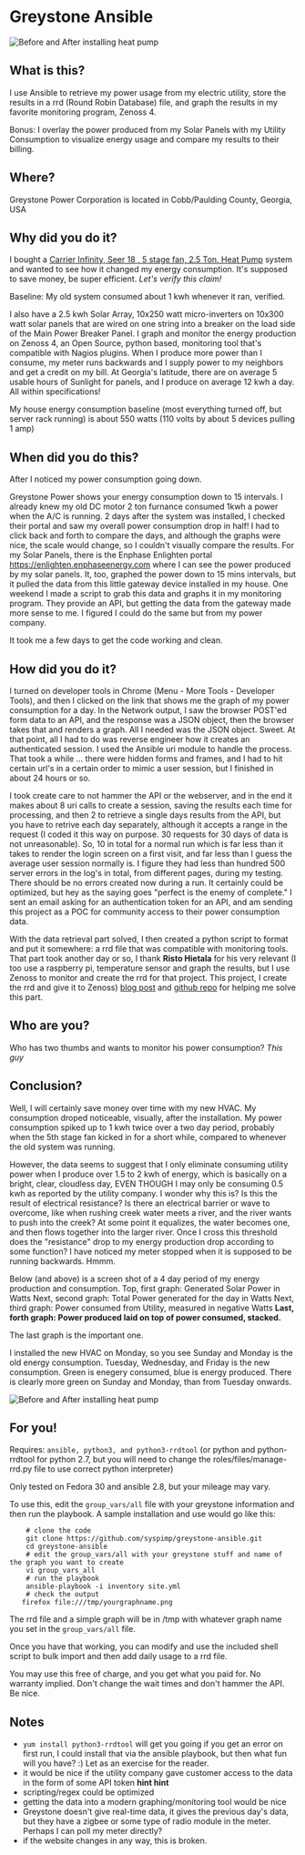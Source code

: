 # Greystone Ansible

![Before and After installing heat pump](https://raw.githubusercontent.com/syspimp/greystone-ansible/master/pics/heat-pump-energy-savings.png)

## What is this?

I use Ansible to retrieve my power usage from my electric utility, store the results in a rrd (Round Robin Database) file, and graph the results in my favorite monitoring program, Zenoss 4.

Bonus: I overlay the power produced from my Solar Panels with my Utility Consumption to visualize energy usage and compare my results to their billing.

## Where?

Greystone Power Corporation is located in Cobb/Paulding County, Georgia, USA

## Why did you do it?

I bought a [Carrier Infinity, Seer 18 , 5 stage fan, 2.5 Ton, Heat Pump](https://www.carrier.com/residential/en/us/products/heat-pumps/25vna8/) system and wanted to see how it changed my energy consumption. It's supposed to save money, be super efficient. *Let's verify this claim!*

Baseline: My old system consumed about 1 kwh whenever it ran, verified.

I also have a 2.5 kwh Solar Array, 10x250 watt micro-inverters on 10x300 watt solar panels that are wired on one string into a breaker on the load side of the Main Power Breaker Panel. I graph and monitor the energy production on Zenoss 4, an Open Source, python based, monitoring tool that's compatible with Nagios plugins. When I produce more power than I consume, my meter runs backwards and I supply power to my neighbors and get a credit on my bill. At Georgia's latitude, there are on average 5 usable hours of Sunlight for panels, and I produce on average 12 kwh a day. All within specifications!

My house energy consumption baseline (most everything turned off, but server rack running) is about 550 watts (110 volts by about 5 devices pulling 1 amp)

## When did you do this?

After I noticed my power consumption going down.

Greystone Power shows your energy consumption down to 15 intervals. I already knew my old DC motor 2 ton furnance consumed 1kwh a power when the A/C is running. 2 days after the system was installed, I checked their portal and saw my overall power consumption drop in half!  I had to click back and forth to compare the days, and although the graphs were nice, the scale would change, so I couldn't visually compare the results. For my Solar Panels, there is the Enphase Enlighten portal https://enlighten.enphaseenergy.com where I can see the power produced by my solar panels. It, too, graphed the power down to 15 mins intervals, but it pulled the data from this little gateway device installed in my house. One weekend I made a script to grab this data and graphs it in my monitoring program. They provide an API, but getting the data from the gateway made more sense to me. I figured I could do the same but from my power company.

It took me a few days to get the code working and clean.

## How did you do it?

I turned on developer tools in Chrome (Menu - More Tools - Developer Tools), and then I clicked on the link that shows me the graph of my power consumption for a day. In the Network output, I saw the browser POST'ed form data to an API, and the response was a JSON object, then the browser takes that and renders a graph. All I needed was the JSON object. Sweet. At that point, all I had to do was reverse engineer how it creates an authenticated session. I used the Ansible uri module to handle the process. That took a while ... there were hidden forms and frames, and I had to hit certain url's in a certain order to mimic a user session, but I finished in about 24 hours or so.

I took create care to not hammer the API or the webserver, and in the end it makes about 8 uri calls to create a session, saving the results each time for processing, and then 2 to retrieve a single days results from the API, but you have to retrive each day separately, although it accepts a range in the request (I coded it this way on purpose. 30 requests for 30 days of data is not unreasonable). So, 10 in total for a normal run which is far less than it takes to render the login screen on a first visit, and far less than I guess the average user session normally is. I figure they had less than hundred 500 server errors in the log's in total, from different pages, during my testing. There should be no errors created now during a run. It certainly could be optimized, but hey as the saying goes "perfect is the enemy of complete."  I sent an email asking for an authentication token for an API, and am sending this project as a POC for community access to their power consumption data.

With the data retrieval part solved, I then created a python script to format and put it somewhere: a rrd file that was compatible with monitoring tools. That part took another day or so, I thank **Risto Hietala** for his very relevant (I too use a raspberry pi, temperature sensor and graph the results, but I use Zenoss to monitor and create the rrd for that project. This project, I create the rrd and give it to Zenoss) [blog post](http://www.hietala.org/rrdtool-as-timeseries-datastore-for-sensor-data.html) and [github repo](https://github.com/rhietala/raspberry-ansible/blob/master/roles/tempreader-rrdtool/files/readtemp-rrd.py) for helping me solve this part.

## Who are you?

Who has two thumbs and wants to monitor his power consumption? *This guy*

## Conclusion?

Well, I will certainly save money over time with my new HVAC. My consumption droped noticeable, visually, after the installation. My power consumption spiked up to 1 kwh twice over a two day period, probably when the 5th stage fan kicked in for a short while, compared to whenever the old system was running.

However, the data seems to suggest that I only eliminate consuming utility power when I produce over 1.5 to 2 kwh of energy, which is basically on a bright, clear, cloudless day, EVEN THOUGH I may only be consuming 0.5 kwh as reported by the utility company. I wonder why this is? Is this the result of electrical resistance? Is there an electrical barrier or wave to overcome, like when rushing creek water meets a river, and the river wants to push into the creek? At some point it equalizes, the water becomes one, and then flows together into the larger river. Once I cross this threshold does the "resistance" drop to my energy production drop according to some function? I have noticed my meter stopped when it is supposed to be running backwards. Hmmm.

Below (and above) is a screen shot of a 4 day period of my energy production and consumption.
Top, first graph: Generated Solar Power in Watts
Next, second graph: Total Power generated for the day in Watts
Next, third graph: Power consumed from Utility, measured in negative Watts
**Last, forth graph: Power produced laid on top of power consumed, stacked.**

The last graph is the important one.

I installed the new HVAC on Monday, so you see Sunday and Monday is the old energy consumption. Tuesday, Wednesday, and Friday is the new consumption.  Green is enegery consumed, blue is energy produced.  There is clearly more green on Sunday and Monday, than from Tuesday onwards.

![Before and After installing heat pump](https://raw.githubusercontent.com/syspimp/greystone-ansible/master/pics/heat-pump-energy-savings.png)

## For you!

Requires: `ansible, python3, and python3-rrdtool` (or python and python-rrdtool for python 2.7, but you will need to change the roles/files/manage-rrd.py file to use correct python interpreter)

Only tested on Fedora 30 and ansible 2.8, but your mileage may vary.

To use this, edit the `group_vars/all` file with your greystone information and then run the playbook. A sample installation and use would go like this:
```
    # clone the code
    git clone https://github.com/syspimp/greystone-ansible.git
    cd greystone-ansible
    # edit the group_vars/all with your greystone stuff and name of the graph you want to create
    vi group_vars_all
    # run the playbook
	ansible-playbook -i inventory site.yml
    # check the output
   firefox file:///tmp/yourgraphname.png 
```
The rrd file and a simple graph will be in /tmp with whatever graph name you set in the `group_vars/all` file.

Once you have that working, you can modify and use the included shell script to bulk import and then add daily usage to a rrd file.

You may use this free of charge, and you get what you paid for. No warranty implied. Don't change the wait times and don't hammer the API. Be nice.

## Notes

* `yum install python3-rrdtool` will get you going if you get an error on first run, I could install that via the ansible playbook, but then what fun will you have? :) Let as an exercise for the reader.
* it would be nice if the utility company gave customer access to the data in the form of some API token **hint hint**
* scripting/regex could be optimized
* getting the data into a modern graphing/monitoring tool would be nice
* Greystone doesn't give real-time data, it gives the previous day's data, but they have a zigbee or some type of radio module in the meter. Perhaps I can poll my meter directly?
* if the website changes in any way, this is broken.


